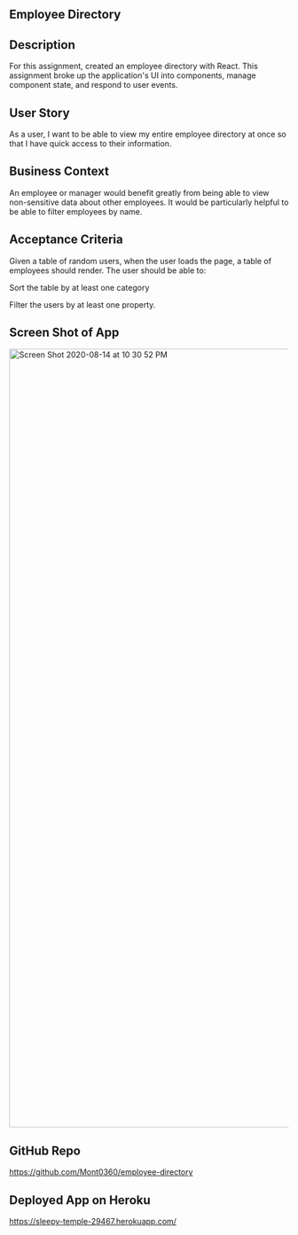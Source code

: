 ## Employee Directory

## Description  
For this assignment, created an employee directory with React. This assignment broke up the application's UI into components, manage component state, and respond to user events.

## User Story

As a user, I want to be able to view my entire employee directory at once so that I have quick access to their information.


## Business Context
An employee or manager would benefit greatly from being able to view non-sensitive data about other employees. It would be particularly helpful to be able to filter employees by name.

## Acceptance Criteria
Given a table of random users, when the user loads the page, a table of employees should render.
The user should be able to:


Sort the table by at least one category


Filter the users by at least one property.

## Screen Shot of App
<img width="1405" alt="Screen Shot 2020-08-14 at 10 30 52 PM" src="https://user-images.githubusercontent.com/61704824/90304466-e572b680-de7d-11ea-87cf-67addd6eada0.png"> 

## GitHub Repo 
https://github.com/Mont0360/employee-directory

## Deployed App on Heroku
https://sleepy-temple-29467.herokuapp.com/
